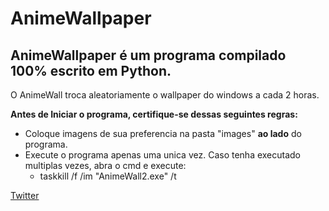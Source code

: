 # AnimeWallpaper

## AnimeWallpaper é um programa compilado 100% escrito em Python.
O AnimeWall troca aleatoriamente o wallpaper do windows a cada 2 horas.

**Antes de Iniciar o programa, certifique-se dessas seguintes regras:**
  * Coloque imagens de sua preferencia na pasta "images" **ao lado** do programa.
  * Execute o programa apenas uma unica vez. Caso tenha executado multiplas vezes, abra o cmd e execute:
    * taskkill /f /im "AnimeWall2.exe" /t

[Twitter](https://twitter.com/crypto_hacker)

